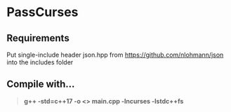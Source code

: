 # PassCurses

## Requirements
Put single-include header json.hpp from https://github.com/nlohmann/json into the includes folder

## Compile with...
> __g++ -std=c++17 -o <<name-of-your-choice>> main.cpp -lncurses -lstdc++fs__
